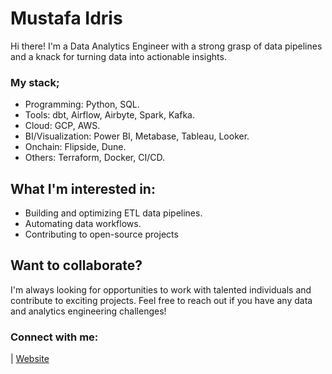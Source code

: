 # Mustafa Idris
Hi there!
I'm a Data Analytics Engineer with a strong grasp of data pipelines and a knack for turning data into actionable insights. 

### My stack;
- Programming: Python, SQL.
- Tools: dbt, Airflow, Airbyte, Spark, Kafka.
- Cloud: GCP, AWS.
- BI/Visualization: Power BI, Metabase, Tableau, Looker.
- Onchain: Flipside, Dune.
- Others: Terraform, Docker, CI/CD.

## What I'm interested in:

- Building and optimizing ETL data pipelines.
- Automating data workflows.
- Contributing to open-source projects
  
## Want to collaborate?

I'm always looking for opportunities to work with talented individuals and contribute to exciting projects. Feel free to reach out if you have any data and analytics engineering challenges!

### Connect with me:

| [Website](https://mustafaotaru.xyz/)
